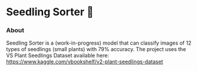 # Seedling Sorter 🌱
### About
Seedling Sorter is a (work-in-progress) model that can classify images of 12 types of seedlings (small plants) with 79% accuracy. The project uses the VS Plant Seedlings Dataset available here: https://www.kaggle.com/vbookshelf/v2-plant-seedlings-dataset
